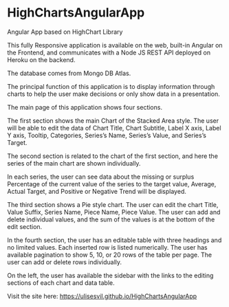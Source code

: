 # HighChartsAngularApp
Angular App  based on HighChart Library


This fully Responsive application is available on the web, built-in Angular on the Frontend, and communicates with a Node JS REST API deployed on Heroku on the backend.

The database comes from Mongo DB Atlas.

The principal function of this application is to display information through charts to help the user make decisions or only show data in a presentation.

The main page of this application shows four sections.

The first section shows the main Chart of the Stacked Area style. The user will be able to edit the data of Chart Title, Chart Subtitle, Label X axis, Label Y axis, Tooltip, Categories, Series’s Name, Series’s Value, and Series’s Target.

The second section is related to the chart of the first section, and here the series of the main chart are shown individually. 

In each series, the user can see data about the missing or surplus Percentage of the current value of the series to the target value, Average, Actual Target, and Positive or Negative Trend will be displayed.

The third section shows a Pie style chart. The user can edit the chart Title, Value Suffix, Series Name, Piece Name, Piece Value. The user can add and delete individual values, and the sum of the values is at the bottom of the edit section.

In the fourth section, the user has an editable table with three headings and no limited values. Each inserted row is listed numerically. The user has available pagination to show 5, 10, or 20 rows of the table per page. The user can add or delete rows individually.

On the left, the user has available the sidebar with the links to the editing sections of each chart and data table.

Visit the site here: https://ulisesvil.github.io/HighChartsAngularApp
